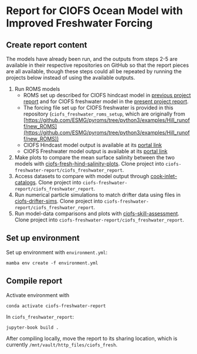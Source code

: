 # Report for CIOFS Ocean Model with Improved Freshwater Forcing


## Create report content

The models have already been run, and the outputs from steps 2-5 are available in their respective repositories on GitHub so that the report pieces are all available, though these steps could all be repeated by running the projects below instead of using the available outputs.

1. Run ROMS models
    * ROMS set up described for CIOFS hindcast model in [previous project report](https://ciofs.axds.co/model_overview_and_setup/description_of_models.html) and for CIOFS freshwater model in the [present project report](https://ciofs-fresh.axds.co/model_description.html).
    * The forcing file set up for CIOFS freshwater is provided in this repository (`ciofs_freshwater_roms_setup`, which are originally from [https://github.com/ESMG/pyroms/tree/python3/examples/Hill_runoff/new_ROMS](https://github.com/ESMG/pyroms/tree/python3/examples/Hill_runoff/new_ROMS))
    * CIOFS Hindcast model output is available at its [portal link](https://portal.aoos.org/?ls=nXIcHlsW#module-metadata/ff82ba46-9d33-487e-aa83-d57c7521d6b0)
    * CIOFS Freshwater model output is available at its [portal link](https://ciofs-fresh.axds.co/model_description.html#)
1. Make plots to compare the mean surface salinity between the two models with  [ciofs-fresh-hind-salinity-plots](https://github.com/axiom-data-science/ciofs-fresh-hind-salinity-plots). Clone project into `ciofs-freshwater-report/ciofs_freshwater_report`.
1. Access datasets to compare with model output through [cook-inlet-catalogs](https://github.com/axiom-data-science/cook-inlet-catalogs). Clone project into `ciofs-freshwater-report/ciofs_freshwater_report`.
1. Run numerical particle simulations to match drifter data using files in [ciofs-drifter-sims](https://github.com/axiom-data-science/ciofs-drifter-sims). Clone project into `ciofs-freshwater-report/ciofs_freshwater_report`.
1. Run model-data comparisons and plots with [ciofs-skill-assessment](https://github.com/axiom-data-science/ciofs-skill-assessment). Clone project into `ciofs-freshwater-report/ciofs_freshwater_report`.


## Set up environment

Set up environment with `environment.yml`:

    mamba env create -f environment.yml


## Compile report

Activate environment with 

    conda activate ciofs-freshwater-report

In `ciofs_freshwater_report`:

    jupyter-book build .

After compiling locally, move the report to its sharing location, which is currently `/mnt/vault/http_files/ciofs_fresh`.
